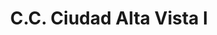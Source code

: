 ---
title: "C.C. Ciudad Alta Vista I"
url: /ciudad-guayana-puerto-ordaz/c-c-ciudad-alta-vista-i/
shop: centro comercial
---